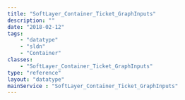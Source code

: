 ```yaml
---
title: "SoftLayer_Container_Ticket_GraphInputs"
description: ""
date: "2018-02-12"
tags:
    - "datatype"
    - "sldn"
    - "Container"
classes:
    - "SoftLayer_Container_Ticket_GraphInputs"
type: "reference"
layout: "datatype"
mainService : "SoftLayer_Container_Ticket_GraphInputs"
---
```

